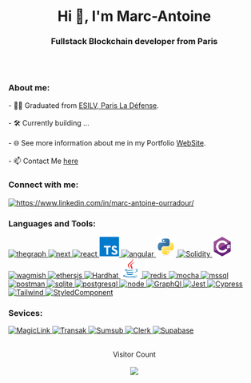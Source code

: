 <h1 align="center">Hi 👋, I'm Marc-Antoine</h1>
<h3 align="center">Fullstack Blockchain developer from Paris</h3>
<Br/><Br/>

<h3 align="left">About me:</h3>
<p align="left">
<div  align="left"> 
- 👨‍🎓 Graduated from <a href="https://www.esilv.fr/">ESILV, Paris La Défense</a>.
<Br/><Br/>
- 🛠 Currently building ...
<Br/><Br/>
- 🌐 See more information about me in my Portfolio <a href="https://marc-antoineourradour.fr/">WebSite</a>.
<Br/><Br/>
- 📫 Contact Me <a href="mailto:ourradourm@gmail.com">here</a>

<div/>
<h3 align="left">Connect with me:</h3>
<p align="left">
<a href="https://www.linkedin.com/in/marc-antoine-ourradour/" target="blank"><img align="center" src="https://raw.githubusercontent.com/rahuldkjain/github-profile-readme-generator/master/src/images/icons/Social/linked-in-alt.svg" alt="https://www.linkedin.com/in/marc-antoine-ourradour/" height="30" width="40" /></a>
</p>

<h3 align="left">Languages and Tools:</h3>
<p align="left"> 
   <a href="https://nextjs.org/" target="_blank" rel="noreferrer"> <img src="https://e5ec5uzgvm7.exactdn.com/wp-content/uploads/2021/04/the-graph.png?strip=all&lossy=1&ssl=1" alt="thegraph" width="80" height="40"/> </a>
   <a href="https://nextjs.org/" target="_blank" rel="noreferrer"> <img src="https://testrigor.com/wp-content/uploads/2023/04/nextjs-logo-square.png" alt="next" width="40" height="40"/> </a>
   <a href="https://react.dev/" target="_blank" rel="noreferrer"> <img src="https://pluspng.com/img-png/react-logo-png-javascript-logo-react-js-stickers-mugs-t-shirts-and-much-more-880x1136.jpg" alt="react" width="40" height="40"/> </a>
   <a href="https://www.typescriptlang.org/" target="_blank" rel="noreferrer"> <img src="https://raw.githubusercontent.com/devicons/devicon/master/icons/typescript/typescript-original.svg" alt="typescript" width="40" height="40"/> </a>
  <a href="https://angular.io" target="_blank" rel="noreferrer"> <img src="https://angular.io/assets/images/logos/angular/angular.svg" alt="angular" width="40" height="40"/> </a> 
  <a href="https://www.python.org" target="_blank" rel="noreferrer"> <img src="https://raw.githubusercontent.com/devicons/devicon/master/icons/python/python-original.svg" alt="python" width="40" height="40"/> </a> 
    <a href="https://docs.soliditylang.org/en/v0.8.14/" target="_blank" rel="noreferrer"> <img src="https://upload.wikimedia.org/wikipedia/commons/9/98/Solidity_logo.svg" alt="Solidity" width="40" height="40"/> </a>
  <a href="https://www.w3schools.com/cs/" target="_blank" rel="noreferrer"> <img src="https://raw.githubusercontent.com/devicons/devicon/master/icons/csharp/csharp-original.svg" alt="csharp" width="40" height="40"/> </a>  
     <a href="https://wagmi.sh/" target="_blank" rel="noreferrer"> <img src="https://avatars.githubusercontent.com/u/109633172?s=280&v=4" alt="wagmish" width="40" height="40"/> </a> 
  <a href="https://docs.ethers.io/v5/" target="_blank" rel="noreferrer"> <img src="https://gateway.pinata.cloud/ipfs/QmUGpGEHC3QR2L5h9QMMwSW3NUAAzT7tdqhgxxJL3NbTHJ" alt="ethersjs" width="40" height="40"/> </a> 
   <a href="https://hardhat.org/" target="_blank" rel="noreferrer"> <img src="https://gateway.pinata.cloud/ipfs/QmbUvUbE3v4zxqJofzwDqMDWrt9W9ggfraWMtbWyU9VczJ" alt="Hardhat" width="40" height="40"/> </a> 
  <a href="https://www.java.com" target="_blank" rel="noreferrer"> <img src="https://raw.githubusercontent.com/devicons/devicon/master/icons/java/java-original.svg" alt="java" width="40" height="40"/> </a> 
  <a href="https://redis.io/" target="_blank" rel="noreferrer"> <img src="https://upload.wikimedia.org/wikipedia/fr/6/6b/Redis_Logo.svg" alt="redis" width="40" height="40"/> </a> 
  <a href="https://mochajs.org" target="_blank" rel="noreferrer"> <img src="https://www.vectorlogo.zone/logos/mochajs/mochajs-icon.svg" alt="mocha" width="40" height="40"/> </a> 
  <a href="https://www.microsoft.com/en-us/sql-server" target="_blank" rel="noreferrer"> <img src="https://www.svgrepo.com/show/303229/microsoft-sql-server-logo.svg" alt="mssql" width="40" height="40"/> </a>  
  <a href="https://postman.com" target="_blank" rel="noreferrer"> <img src="https://www.vectorlogo.zone/logos/getpostman/getpostman-icon.svg" alt="postman" width="40" height="40"/> </a> 
  <a href="https://www.sqlite.org/" target="_blank" rel="noreferrer"> <img src="https://www.vectorlogo.zone/logos/sqlite/sqlite-icon.svg" alt="sqlite" width="40" height="40"/> </a> 
  <a href="https://www.postgresql.org/" target="_blank" rel="noreferrer"> <img src="https://upload.wikimedia.org/wikipedia/commons/2/29/Postgresql_elephant.svg" alt="postgresql" width="50" height="50"/> </a> 
 <a href="https://nodejs.org/en" target="_blank" rel="noreferrer"> <img src="https://w7.pngwing.com/pngs/760/885/png-transparent-node-js-javascript-express-js-react-chrome-v8-others-text-logo-sign.png" alt="node" width="80" height="40"/> </a>
   <a href="https://graphql.org/" target="_blank" rel="noreferrer"> <img src="https://res.cloudinary.com/practicaldev/image/fetch/s--LnuNOpZS--/c_limit%2Cf_auto%2Cfl_progressive%2Cq_auto%2Cw_880/https://blog.back4app.com/wp-content/uploads/2019/08/graphql-1120x515.png" alt="GraphQl" width="80" height="40"/> </a>
 <a href="https://jestjs.io" target="_blank" rel="noreferrer"> <img src="https://grafikart.fr/uploads/icons/jest.svg" alt="Jest" width="80" height="40"/> </a>
   <a href="https://www.cypress.io" target="_blank" rel="noreferrer"> <img src="https://th.bing.com/th/id/OIP.NvPgYjeU1dR4cDlYOBsszAAAAA?pid=ImgDet&rs=1" alt="Cypress" width="70" height="30"/> </a>
  <a href="https://tailwindcss.com/" target="_blank" rel="noreferrer"> 
       <img src="https://www.dsmwebgeeks.com/app/uploads/2021/05/tailwindcss-logo.png" alt="Tailwind" width="80" height="40"/> 
  </a>
   <a href="https://styled-components.com" target="_blank" rel="noreferrer"> <img src="https://raw.githubusercontent.com/styled-components/brand/master/styled-components.png" alt="StyledComponent" width="50" height="60"/> </a>

<h3 align="left"  >Sevices:</h3>
<div>
  <a href="https://magic.link/" target="_blank" rel="noreferrer"> <img src="https://moonbeam.network/wp-content/uploads/2021/09/magic-link-500.png" alt="MagicLink" width="100" height="60"/> </a>
  <a href="https://transak.com/" target="_blank" rel="noreferrer"> <img src="https://assets.transak.com/images/website/transak-logo.svg" alt="Transak" width="100" height="60"/> </a>
  <a href="https://sumsub.com/" target="_blank" rel="noreferrer"> <img src="https://financialit.net/sites/default/files/sumsub_3.png" alt="Sumsub" width="100" height="60"/> </a>
  <a href="https://clerk.com/" target="_blank" rel="noreferrer"> <img src="https://clerk.com/_next/image?url=%2Fimages%2Fclerk-logo.svg&w=96&q=75" alt="Clerk" width="100" height="60"/> </a>
  <a href="https://supabase.com/" target="_blank" rel="noreferrer"  align="center" > <img src="https://seeklogo.com/images/S/supabase-logo-AC4F4FCA10-seeklogo.com.png" alt="Supabase" width="160" height="40"/> </a>
</div>

<br/>
<p align="center"> 
  Visitor Count
  <br>
  <br>
  <img src="https://profile-counter.glitch.me/Marco75116/count.svg" />
</p>
